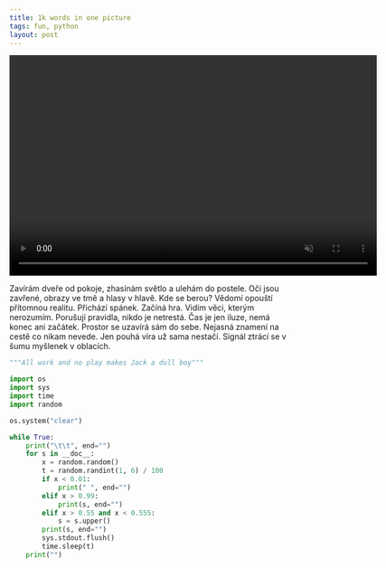 ```yaml
---
title: 1k words in one picture
tags: fun, python
layout: post
---
```


<video width="650" height="390" autoplay loop muted>
    <source  src="/img/jack.webm" type="video/webm">
</video>

<!-- more -->

Zavírám dveře od pokoje, zhasínám světlo a ulehám do postele.
Oči jsou zavřené, obrazy ve tmě a hlasy v hlavě. Kde se berou?
Vědomí opouští přítomnou realitu. Přichází spánek. Začíná hra.
Vidím věci, kterým nerozumím. Porušují pravidla, nikdo je netrestá.
Čas je jen iluze, nemá konec ani začátek. Prostor se uzavírá sám do sebe.
Nejasná znamení na cestě co nikam nevede. Jen pouhá víra už sama nestačí.
Signál ztrácí se v šumu myšlenek v oblacích.

```python
"""All work and no play makes Jack a dull boy"""

import os
import sys
import time
import random

os.system("clear")

while True:
    print("\t\t", end="")
    for s in __doc__:
        x = random.random()
        t = random.randint(1, 6) / 100
        if x < 0.01:
            print(" ", end="")
        elif x > 0.99:
            print(s, end="")
        elif x > 0.55 and x < 0.555:
            s = s.upper()
        print(s, end="")
        sys.stdout.flush()
        time.sleep(t)
    print("")
```
